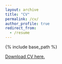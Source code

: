 ```yaml
---
layout: archive
title: "CV"
permalink: /cv/
author_profile: true
redirect_from:
  - /resume
---
```


{% include base_path %}

[Download CV here.](http://Anish144.github.io/files/Anish_Dhir_CV_Oct2024.pdf)
